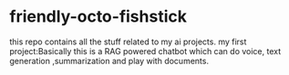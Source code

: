 # friendly-octo-fishstick
this repo contains all the stuff related to my ai projects. 
my first project:Basically this is a RAG powered chatbot which can do voice, text generation ,summarization and play with documents.

